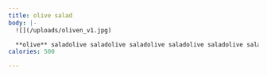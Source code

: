 ```yaml
---
title: olive salad
body: |-
  ![](/uploads/oliven_v1.jpg)

  **olive** saladolive saladolive saladolive saladolive saladolive saladolive salad
calories: 500

---
```

